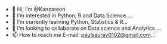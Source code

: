 - 👋 Hi, I’m @Kanzareen
- 👀 I’m interested in Python, R and Data Science ...
- 🌱 I’m currently learning Python, Statistics & R...
- 💞️ I’m looking to collaborate on Data science and Analytics ...
- 📫 How to reach me E-mail: paulsaurav0102@gmail.com...

<!---
Kanzareen/Kanzareen is a ✨ special ✨ repository because its `README.md` (this file) appears on your GitHub profile.
You can click the Preview link to take a look at your changes.
--->

